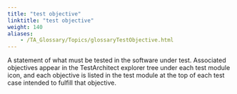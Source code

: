 ```yaml
--- 
title: "test objective"
linktitle: "test objective"
weight: 140
aliases: 
    - /TA_Glossary/Topics/glossaryTestObjective.html
---
```


A statement of what must be tested in the software under test. Associated objectives appear in the TestArchitect explorer tree under each test module icon, and each objective is listed in the test module at the top of each test case intended to fulfill that objective.

